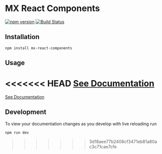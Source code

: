 # MX React Components
[![npm version](https://badge.fury.io/js/mx-react-components.svg)](http://badge.fury.io/js/mx-react-components) [![Build Status](https://travis-ci.org/mxenabled/mx-react-components.svg?branch=master)](https://travis-ci.org/mxenabled/mx-react-components)

## Installation
```
npm install mx-react-components
```

## Usage
<<<<<<< HEAD
[See Documentation](http://mxenabled.github.io/mx-react-components/)
=======
[See Documentation](http://moneydesktop.github.io/mx-react-components/)

## Development

To view your documentation changes as you develop with live reloading run
```
npm run dev
```
>>>>>>> 3d18aee77b2408cf3471eb81a80ac3c71cae7cfe
